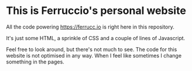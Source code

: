 # This is Ferruccio's personal website
All the code powering https://ferrucc.io is right here in this repository. 

It's just some HTML, a sprinkle of CSS and a couple of lines of Javascript. 

Feel free to look around, but there's not much to see. The code for this website is not optimised in any way. When I feel like sometimes I change something in the pages. 
